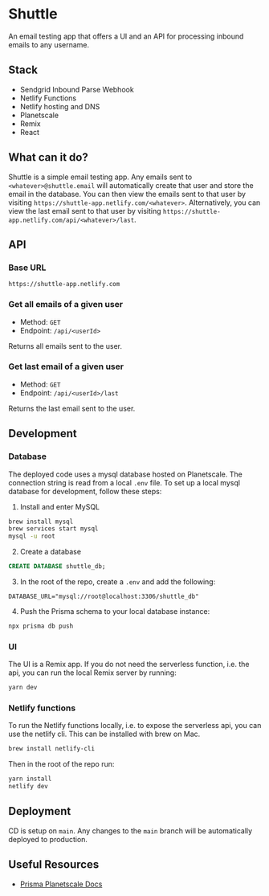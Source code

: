 # Shuttle

An email testing app that offers a UI and an API for processing inbound emails to any username.

## Stack

- Sendgrid Inbound Parse Webhook
- Netlify Functions
- Netlify hosting and DNS
- Planetscale
- Remix
- React

## What can it do?

Shuttle is a simple email testing app. Any emails sent to `<whatever>@shuttle.email` will automatically create that user and store the email in the database. You can then view the emails sent to that user by visiting `https://shuttle-app.netlify.com/<whatever>`. Alternatively, you can view the last email sent to that user by visiting `https://shuttle-app.netlify.com/api/<whatever>/last`.

## API

### Base URL

`https://shuttle-app.netlify.com`

### Get all emails of a given user

- Method: `GET`
- Endpoint: `/api/<userId>`

Returns all emails sent to the user.

### Get last email of a given user

- Method: `GET`
- Endpoint: `/api/<userId>/last`

Returns the last email sent to the user.

## Development

### Database

The deployed code uses a mysql database hosted on Planetscale. The connection string is read from a local `.env` file. To set up a local mysql database for development, follow these steps:

1. Install and enter MySQL
```sh
brew install mysql
brew services start mysql
mysql -u root
```

2. Create a database
```sql
CREATE DATABASE shuttle_db;
```

3. In the root of the repo, create a `.env` and add the following:
```
DATABASE_URL="mysql://root@localhost:3306/shuttle_db"
```

4. Push the Prisma schema to your local database instance:
```sh
npx prisma db push
```

### UI

The UI is a Remix app. If you do not need the serverless function, i.e. the api, you can run the local Remix server by running:
```sh
yarn dev
```

### Netlify functions

To run the Netlify functions locally, i.e. to expose the serverless api, you can use the netlify cli. This can be installed with brew on Mac.
```sh
brew install netlify-cli
```

Then in the root of the repo run:
```sh
yarn install
netlify dev
```

## Deployment

CD is setup on `main`. Any changes to the `main` branch will be automatically deployed to production.

## Useful Resources

- [Prisma Planetscale Docs](https://www.prisma.io/docs/guides/database/planetscale)

